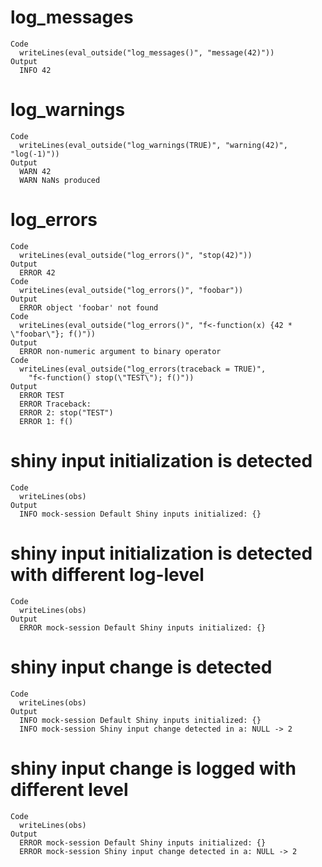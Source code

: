 # log_messages

    Code
      writeLines(eval_outside("log_messages()", "message(42)"))
    Output
      INFO 42

# log_warnings

    Code
      writeLines(eval_outside("log_warnings(TRUE)", "warning(42)", "log(-1)"))
    Output
      WARN 42
      WARN NaNs produced

# log_errors

    Code
      writeLines(eval_outside("log_errors()", "stop(42)"))
    Output
      ERROR 42
    Code
      writeLines(eval_outside("log_errors()", "foobar"))
    Output
      ERROR object 'foobar' not found
    Code
      writeLines(eval_outside("log_errors()", "f<-function(x) {42 * \"foobar\"}; f()"))
    Output
      ERROR non-numeric argument to binary operator
    Code
      writeLines(eval_outside("log_errors(traceback = TRUE)",
        "f<-function() stop(\"TEST\"); f()"))
    Output
      ERROR TEST
      ERROR Traceback:
      ERROR 2: stop("TEST")
      ERROR 1: f()

# shiny input initialization is detected

    Code
      writeLines(obs)
    Output
      INFO mock-session Default Shiny inputs initialized: {}

# shiny input initialization is detected with different log-level

    Code
      writeLines(obs)
    Output
      ERROR mock-session Default Shiny inputs initialized: {}

# shiny input change is detected

    Code
      writeLines(obs)
    Output
      INFO mock-session Default Shiny inputs initialized: {}
      INFO mock-session Shiny input change detected in a: NULL -> 2

# shiny input change is logged with different level

    Code
      writeLines(obs)
    Output
      ERROR mock-session Default Shiny inputs initialized: {}
      ERROR mock-session Shiny input change detected in a: NULL -> 2


